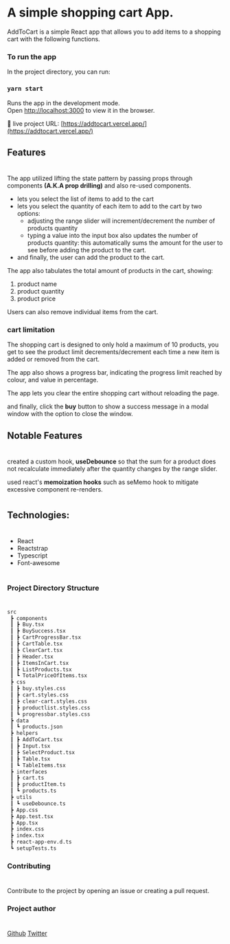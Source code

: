 # A simple shopping cart App.

AddToCart is a simple React app that allows you to add items to a shopping cart with the following functions.

### To run the app
In the project directory, you can run:

### `yarn start`

Runs the app in the development mode.\
Open [http://localhost:3000](http://localhost:3000) to view it in the browser.

:rocket:
live project URL: [https://addtocart.vercel.app/](https://addtocart.vercel.app/) 

## Features
#

The app utilized lifting the state pattern by passing props through components **(A.K.A prop drilling)** and also re-used components.

- lets you select the list of items to add to the cart
- lets you select the quantity of each item to add to the cart by two options:
    * adjusting the range slider will increment/decrement the number of products quantity
    * typing a value into the input box also updates the number of products quantity: this automatically sums the amount for the user to see before adding the product to the cart.
- and finally, the user can add the product to the cart.

The app also tabulates the total amount of products in the cart, showing:

1. product name
2. product quantity
3. product price

Users can also remove individual items from the cart.
### cart limitation
The shopping cart is designed to only hold a maximum of 10 products, you get to see the product limit decrements/decrement each time a new item is added or removed from the cart.

The app also shows a progress bar, indicating the progress limit reached by colour, and value in percentage.

The app lets you clear the entire shopping cart without reloading the page.

and finally, click the **buy** button to show a success message in a modal window with the option to close the window.
## Notable Features
#
created a custom hook, **useDebounce** so that the sum for a product does not recalculate immediately after the quantity changes by the range slider.

used react's **memoization hooks** such as seMemo hook to mitigate excessive component re-renders.
#
## Technologies:
#
* React
* Reactstrap
* Typescript
* Font-awesome
#
### Project Directory Structure
#
```bash
src
 ┣ components
 ┃ ┣ Buy.tsx
 ┃ ┣ BuySuccess.tsx
 ┃ ┣ CartProgressBar.tsx
 ┃ ┣ CartTable.tsx
 ┃ ┣ ClearCart.tsx
 ┃ ┣ Header.tsx
 ┃ ┣ ItemsInCart.tsx
 ┃ ┣ ListProducts.tsx
 ┃ ┗ TotalPriceOfItems.tsx
 ┣ css
 ┃ ┣ buy.styles.css
 ┃ ┣ cart.styles.css
 ┃ ┣ clear-cart.styles.css
 ┃ ┣ productlist.styles.css
 ┃ ┗ progressbar.styles.css
 ┣ data
 ┃ ┗ products.json
 ┣ helpers
 ┃ ┣ AddToCart.tsx
 ┃ ┣ Input.tsx
 ┃ ┣ SelectProduct.tsx
 ┃ ┣ Table.tsx
 ┃ ┗ TableItems.tsx
 ┣ interfaces
 ┃ ┣ cart.ts
 ┃ ┣ productItem.ts
 ┃ ┗ products.ts
 ┣ utils
 ┃ ┗ useDebounce.ts
 ┣ App.css
 ┣ App.test.tsx
 ┣ App.tsx
 ┣ index.css
 ┣ index.tsx
 ┣ react-app-env.d.ts
 ┗ setupTests.ts

````
### Contributing
#
Contribute to the project by opening an issue or creating a pull request.

### Project author
#
[Github](www.github.com/emekaokoli)
[Twitter](www.twitter.com/emyokoli)
